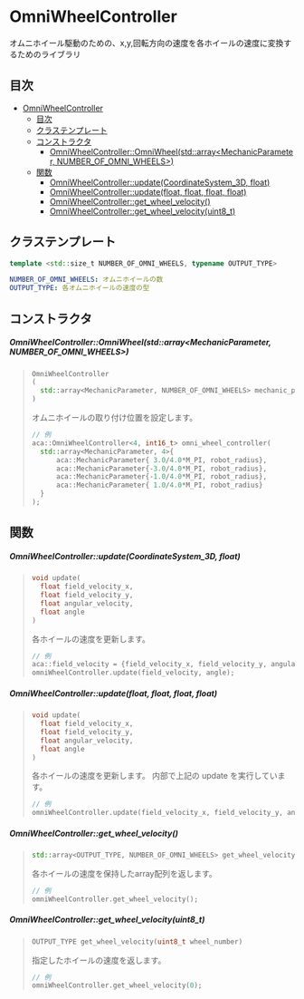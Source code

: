 # OmniWheelController

オムニホイール駆動のための、x,y,回転方向の速度を各ホイールの速度に変換するためのライブラリ

## 目次
- [OmniWheelController](#omniwheelcontroller)
  - [目次](#目次)
  - [クラステンプレート](#クラステンプレート)
  - [コンストラクタ](#コンストラクタ)
    - [OmniWheelController::OmniWheel(std::array<MechanicParameter, NUMBER_OF_OMNI_WHEELS>)](#omniwheelcontrolleromniwheelstdarraymechanicparameter-number_of_omni_wheels)
  - [関数](#関数)
    - [OmniWheelController::update(CoordinateSystem_3D<float>, float)](#omniwheelcontrollerupdatecoordinatesystem_3dfloat-float)
    - [OmniWheelController::update(float, float, float, float)](#omniwheelcontrollerupdatefloat-float-float-float)
    - [OmniWheelController::get_wheel_velocity()](#omniwheelcontrollerget_wheel_velocity)
    - [OmniWheelController::get_wheel_velocity(uint8_t)](#omniwheelcontrollerget_wheel_velocityuint8_t)

## クラステンプレート
```c++
template <std::size_t NUMBER_OF_OMNI_WHEELS, typename OUTPUT_TYPE>
```
```yaml
NUMBER_OF_OMNI_WHEELS: オムニホイールの数
OUTPUT_TYPE: 各オムニホイールの速度の型
```

## コンストラクタ

##### OmniWheelController::OmniWheel(std::array<MechanicParameter, NUMBER_OF_OMNI_WHEELS>)
> ```c++
> OmniWheelController
> (
>   std::array<MechanicParameter, NUMBER_OF_OMNI_WHEELS> mechanic_parameter
> ) 
> ```
> オムニホイールの取り付け位置を設定します。
> ```c++
> // 例
> aca::OmniWheelController<4, int16_t> omni_wheel_controller(
>   std::array<MechanicParameter, 4>{
>   	aca::MechanicParameter{ 3.0/4.0*M_PI, robot_radius},
>   	aca::MechanicParameter{-3.0/4.0*M_PI, robot_radius},
>   	aca::MechanicParameter{-1.0/4.0*M_PI, robot_radius},
>   	aca::MechanicParameter{ 1.0/4.0*M_PI, robot_radius}
>   }
> );
> ```

## 関数

##### OmniWheelController::update(CoordinateSystem_3D<float>, float)
> ```c++
> void update(
>   float field_velocity_x,
>   float field_velocity_y,
>   float angular_velocity,
>   float angle
> )
> ```
> 各ホイールの速度を更新します。
> ```c++
> // 例
> aca::field_velocity = {field_velocity_x, field_velocity_y, angular_velocity};
> omniWheelController.update(field_velocity, angle);
> ```

##### OmniWheelController::update(float, float, float, float)
> ```c++
> void update(
>   float field_velocity_x,
>   float field_velocity_y,
>   float angular_velocity,
>   float angle
> )
> ```
> 各ホイールの速度を更新します。
> 内部で上記の update を実行しています。
> ```c++
> // 例
> omniWheelController.update(field_velocity_x, field_velocity_y, angular_velocity, angle);
> ```

##### OmniWheelController::get_wheel_velocity()
> ```c++
> std::array<OUTPUT_TYPE, NUMBER_OF_OMNI_WHEELS> get_wheel_velocity()
> ```
> 各ホイールの速度を保持したarray配列を返します。
> ```c++
> // 例
> omniWheelController.get_wheel_velocity();
> ```

##### OmniWheelController::get_wheel_velocity(uint8_t)
> ```c++
> OUTPUT_TYPE get_wheel_velocity(uint8_t wheel_number)
> ```
> 指定したホイールの速度を返します。
> ```c++
> // 例
> omniWheelController.get_wheel_velocity(0);
> ```
